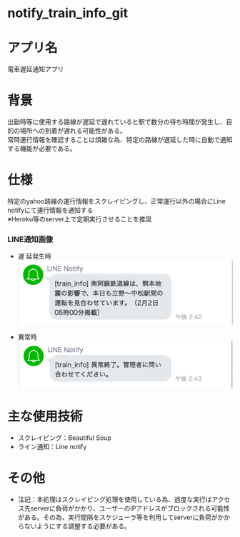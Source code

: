# notify_train_info_git

# アプリ名
電車遅延通知アプリ


# 背景
出勤時等に使用する路線が遅延で遅れていると駅で数分の待ち時間が発生し、目的の場所への到着が遅れる可能性がある。  
常時運行情報を確認することは煩雑な為、特定の路線が遅延した時に自動で通知する機能が必要である。

# 仕様
特定のyahoo路線の運行情報をスクレイピングし、正常運行以外の場合にLine notifyにて運行情報を通知する  
※Heroku等のserver上で定期実行させることを推奨

### LINE通知画像

*  遅 延発生時  
![遅延発生時](./image/delay.png)
      
* 異常時  
![異常時](./image/error.png)  

# 主な使用技術
  * スクレイピング：Beautiful Soup
  * ライン通知：Line notify

# その他
* 注記：本処理はスクレイピング処理を使用している為、過度な実行はアクセス先serverに負荷がかかり、ユーザーのIPアドレスがブロックされる可能性がある。その為、実行間隔をスケジューラ等を利用してserverに負荷がかからないようにする調整する必要がある。

